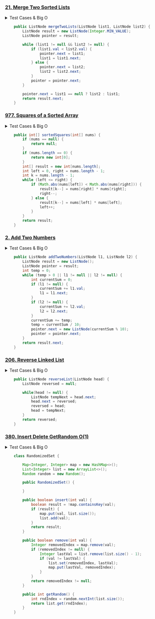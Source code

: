 ### <a href="https://leetcode.com/problems/merge-two-sorted-lists/">21. Merge Two Sorted Lists</a>

<details><summary>Test Cases & Big O</summary><blockquote>

``` 
null, null -> null
[], [] -> []
[], [2] -> [2]
[1,2,4], [1,3,4] -> [1,1,2,3,4,4]

complexity O(n * m)
```
</blockquote></details>

``` java
    public ListNode mergeTwoLists(ListNode list1, ListNode list2) {
        ListNode result = new ListNode(Integer.MIN_VALUE);
        ListNode pointer = result;

        while (list1 != null && list2 != null) {
            if (list1.val < list2.val) {
                pointer.next = list1;
                list1 = list1.next;
            } else {
                pointer.next = list2;
                list2 = list2.next;
            }
            pointer = pointer.next;
        }

        pointer.next = list1 == null ? list2 : list1;
        return result.next;
    }
```

### <a href="https://leetcode.com/problems/squares-of-a-sorted-array">977. Squares of a Sorted Array</a>

<details><summary>Test Cases & Big O</summary><blockquote>

``` 
null -> null
[] -> []
[2] -> [4]
[2, 3] -> [4, 9]
[-3, -1] -> [1, 9] 
[-4,-1,0,3,10] -> [0,1,9,16,100]

complexity O(n)
```
</blockquote></details>


``` java
    public int[] sortedSquares(int[] nums) {
        if (nums == null) {
            return null;
        }
        if (nums.length == 0) {
            return new int[0];
        }
        int[] result = new int[nums.length];
        int left = 0, right = nums.length - 1;
        int k = nums.length - 1;
        while (left <= right) {
            if (Math.abs(nums[left]) < Math.abs(nums[right])) {
                result[k--] = nums[right] * nums[right];
                right--;
            } else {
                result[k--] = nums[left] * nums[left];
                left++;
            }
        }
        return result;
    }
```

### <a href="https://leetcode.com/problems/add-two-numbers/">2. Add Two Numbers</a>

<details><summary>Test Cases & Big O</summary><blockquote>

``` 
[0], [0] -> [0]
[2,4,3], [5,6,4] -> [7,0,8]
[9,9], [9,9] -> [8,9,1]

complexity O(n * m)
```
</blockquote></details>


``` java
    public ListNode addTwoNumbers(ListNode l1, ListNode l2) {
        ListNode result = new ListNode();
        ListNode pointer = result;
        int temp = 0;
        while (temp > 0 || l1 != null || l2 != null) {
            int currentSum = 0;
            if (l1 != null) {
                currentSum += l1.val;
                l1 = l1.next;
            }
            if (l2 != null) {
                currentSum += l2.val;
                l2 = l2.next;
            }
            currentSum += temp;
            temp = currentSum / 10;
            pointer.next = new ListNode(currentSum % 10);
            pointer = pointer.next;
        }
        return result.next;
    }
```

### <a href="https://leetcode.com/problems/reverse-linked-list/">206. Reverse Linked List</a>

<details><summary>Test Cases & Big O</summary><blockquote>

``` 
null -> null
[] -> []
[2] -> [2]
[1, 0, 5] - > [5, 0 ,1]

complexity O(n)
```
</blockquote></details>

``` java
    public ListNode reverseList(ListNode head) {
        ListNode reversed = null;

        while(head != null) {
            ListNode tempNext = head.next;
            head.next = reversed;
            reversed = head;
            head = tempNext;
        }
        return reversed;
    }
```

### <a href="https://leetcode.com/problems/insert-delete-getrandom-o1">380. Insert Delete GetRandom O(1)</a>

<details><summary>Test Cases & Big O</summary><blockquote>

``` 
insert 1 -> true
remove 2 -> false
insert 2 -> true
getRandom -> 2 || 1
remove 1 -> true
insert 2 -> false
getRandom -> 2

complexity: insert - O(1), remove - O(1), getRandom - O(1)
```
</blockquote></details>

``` java
    class RandomizedSet {

        Map<Integer, Integer> map = new HashMap<>();
        List<Integer> list = new ArrayList<>();
        Random random = new Random();

        public RandomizedSet() {

        }

        public boolean insert(int val) {
            boolean result = !map.containsKey(val);
            if (result) {
                map.put(val, list.size());
                list.add(val);
            }
            return result;
        }

        public boolean remove(int val) {
            Integer removedIndex = map.remove(val);
            if (removedIndex != null) {
                Integer lastVal = list.remove(list.size() - 1);
                if (val != lastVal) {
                    list.set(removedIndex, lastVal);
                    map.put(lastVal, removedIndex);
                }
            }
            return removedIndex != null;
        }

        public int getRandom() {
            int rndIndex = random.nextInt(list.size());
            return list.get(rndIndex);
        }
    }    
```
